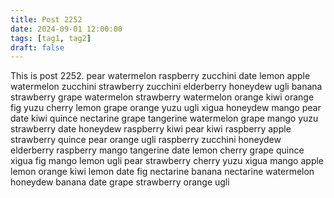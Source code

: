 ```yaml
---
title: Post 2252
date: 2024-09-01 12:00:00
tags: [tag1, tag2]
draft: false
---
```

This is post 2252.
pear
watermelon
raspberry
zucchini
date
lemon
apple
watermelon
zucchini
strawberry
zucchini
elderberry
honeydew
ugli
banana
strawberry
grape
watermelon
strawberry
watermelon
orange
kiwi
orange
fig
yuzu
cherry
lemon
grape
orange
yuzu
ugli
xigua
honeydew
mango
pear
date
kiwi
quince
nectarine
grape
tangerine
watermelon
grape
mango
yuzu
strawberry
date
honeydew
raspberry
kiwi
pear
kiwi
raspberry
apple
strawberry
quince
pear
orange
ugli
raspberry
zucchini
honeydew
elderberry
raspberry
mango
tangerine
date
lemon
cherry
grape
quince
xigua
fig
mango
lemon
ugli
pear
strawberry
cherry
yuzu
xigua
mango
apple
lemon
orange
kiwi
lemon
date
fig
nectarine
banana
nectarine
watermelon
honeydew
banana
date
grape
strawberry
orange
ugli

